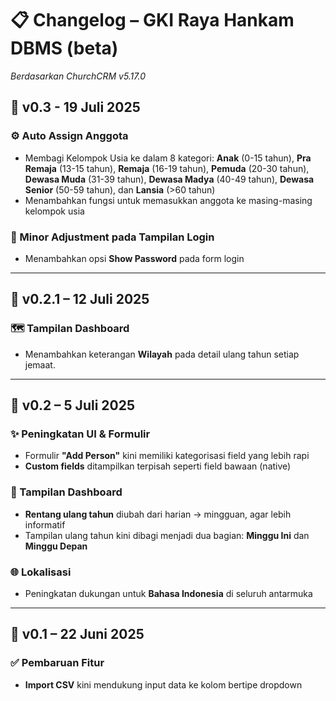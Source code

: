 # 📋 Changelog – GKI Raya Hankam DBMS (beta)
_Berdasarkan ChurchCRM v5.17.0_

## 🔖 v0.3 - 19 Juli 2025

### ⚙️ Auto Assign Anggota
- Membagi Kelompok Usia ke dalam 8 kategori: **Anak** (0-15 tahun), **Pra Remaja** (13-15 tahun), **Remaja** (16-19 tahun), **Pemuda** (20-30 tahun), **Dewasa Muda** (31-39 tahun), **Dewasa Madya** (40-49 tahun), **Dewasa Senior** (50-59 tahun), dan **Lansia** (>60 tahun)
- Menambahkan fungsi untuk memasukkan anggota ke masing-masing kelompok usia

### 🔧 Minor Adjustment pada Tampilan Login
- Menambahkan opsi **Show Password** pada form login

---

## 🔖 v0.2.1 – 12 Juli 2025

### 🗺️ Tampilan Dashboard
- Menambahkan keterangan **Wilayah** pada detail ulang tahun setiap jemaat.

---

## 🔖 v0.2 – 5 Juli 2025

### ✨ Peningkatan UI & Formulir
- Formulir **"Add Person"** kini memiliki kategorisasi field yang lebih rapi
- **Custom fields** ditampilkan terpisah seperti field bawaan (native)

### 🎂 Tampilan Dashboard
- **Rentang ulang tahun** diubah dari harian → mingguan, agar lebih informatif
- Tampilan ulang tahun kini dibagi menjadi dua bagian: **Minggu Ini** dan **Minggu Depan**

### 🌐 Lokalisasi
- Peningkatan dukungan untuk **Bahasa Indonesia** di seluruh antarmuka

---

## 🔖 v0.1 – 22 Juni 2025

### ✅ Pembaruan Fitur
- **Import CSV** kini mendukung input data ke kolom bertipe dropdown